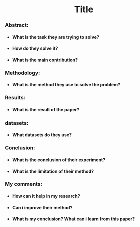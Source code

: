 # <center> Title </center>

### Abstract:
- #### What is the task they are trying to solve?
- #### How do they solve it?
- #### What is the main contribution?
  

### Methodology:
- #### What is the method they use to solve the problem?

### Results:
- #### What is the result of the paper?

### datasets:
- #### What datasets do they use?

### Conclusion:
- #### What is the conclusion of their experiment?
- #### What is the limitation of their method?

### My comments:
- #### How can it help in my research?
- #### Can i improve their method?
- #### What is my conclusion? What can i learn from this paper?


